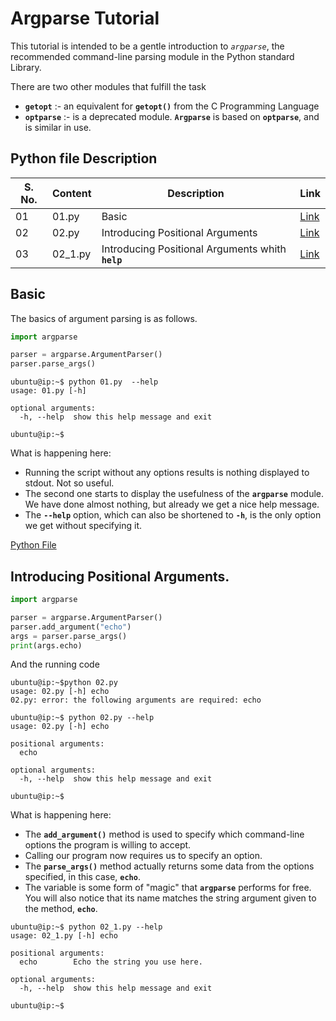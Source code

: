 # Argparse Tutorial

This tutorial is intended to be a gentle introduction to *`argparse`*, the recommended command-line parsing module in the Python standard Library.

There are two other modules that fulfill the task
- **`getopt`** :- an equivalent for **`getopt()`** from the C Programming Language
- **`optparse`** :- is a deprecated module. **`Argparse`** is based on **`optparse`**, and is similar in use.

## Python file Description


| S. No. | Content | Description | Link |
|---|---|---|---|
| 01 | 01.py    | Basic                                                       | [Link](01.py/)    |
| 02 | 02.py    | Introducing Positional Arguments                            | [Link](02.py/)    |
| 03 | 02_1.py  | Introducing Positional Arguments whith **`help`**           | [Link](02_1.py/)  |


## Basic

The basics of argument parsing is as follows.

```py
import argparse

parser = argparse.ArgumentParser()
parser.parse_args()
```

```console
ubuntu@ip:~$ python 01.py  --help
usage: 01.py [-h]

optional arguments:
  -h, --help  show this help message and exit

ubuntu@ip:~$ 
```

What is happening here:
- Running the script without any options results is nothing displayed to stdout. Not so useful.
- The second one starts to display the usefulness of the **`argparse`** module. We have done almost nothing, but already we get a nice help message.
- The **`--help`** option, which can also be shortened to **`-h`**, is the only option we get without specifying it.

[Python File](o1.py)

## Introducing Positional Arguments.

```py
import argparse

parser = argparse.ArgumentParser()
parser.add_argument("echo")
args = parser.parse_args()
print(args.echo)
```

And the running code

```console
ubuntu@ip:~$python 02.py 
usage: 02.py [-h] echo
02.py: error: the following arguments are required: echo

ubuntu@ip:~$ python 02.py --help
usage: 02.py [-h] echo

positional arguments:
  echo

optional arguments:
  -h, --help  show this help message and exit

ubuntu@ip:~$ 
```

What is happening here:
- The **`add_argument()`** method is used to specify which command-line options the program is willing to accept.
- Calling our program now requires us to specify an option.
- The **`parse_args()`** method actually returns some data from the options specified, in this case, **`echo`**.
- The variable is some form of "magic" that **`argparse`** performs for free. You will also notice that its name matches the string argument given to the method, **`echo`**.

```console
ubuntu@ip:~$ python 02_1.py --help
usage: 02_1.py [-h] echo

positional arguments:
  echo        Echo the string you use here.

optional arguments:
  -h, --help  show this help message and exit

ubuntu@ip:~$ 
```